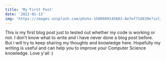```yaml
---
title: 'My First Post'
date: '2022-01-13'
img: 'https://images.unsplash.com/photo-1500989145603-8e7ef71d639e?ixlib=rb-1.2.1&ixid=MnwxMjA3fDB8MHxwaG90by1wYWdlfHx8fGVufDB8fHx8&auto=format&fit=crop&w=1476&q=80'
---
```


This is my first blog post just to tested out whether my code is working or not. I don't know what to write and i have never done a blog post before. But i will try to keep sharing my thoughts and knowledge here. Hopefully my writing is useful and can help you to improve your Computer Science knowledge. Love y'all :)

<!-- We recommend using **Static Generation** (with and without data) whenever possible because your page can be built once and served by CDN, which makes it much faster than having a server render the page on every request.

You can use Static Generation for many types of pages, including:

- Marketing pages
- Blog posts
- E-commerce product listings
- Help and documentation

You should ask yourself: "Can I pre-render this page **ahead** of a user's request?" If the answer is yes, then you should choose Static Generation.

On the other hand, Static Generation is **not** a good idea if you cannot pre-render a page ahead of a user's request. Maybe your page shows frequently updated data, and the page content changes on every request.

In that case, you can use **Server-Side Rendering**. It will be slower, but the pre-rendered page will always be up-to-date. Or you can skip pre-rendering and use client-side JavaScript to populate data. -->
